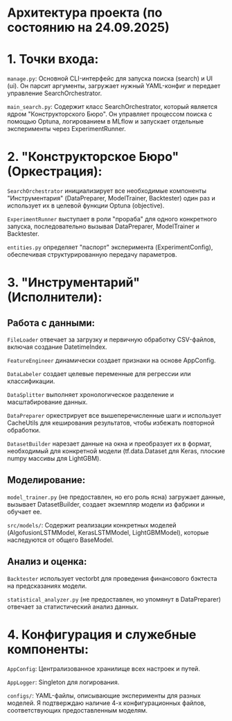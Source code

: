 Архитектура проекта (по состоянию на 24.09.2025)
================================================

# 1. Точки входа:

``manage.py``: Основной CLI-интерфейс для запуска поиска (search) и UI (ui). Он парсит аргументы, загружает нужный YAML-конфиг и передает управление SearchOrchestrator.

``main_search.py``: Содержит класс SearchOrchestrator, который является ядром "Конструкторского Бюро". Он управляет процессом поиска с помощью Optuna, логированием в MLflow и запускает отдельные эксперименты через ExperimentRunner.

# 2. "Конструкторское Бюро" (Оркестрация):

``SearchOrchestrator`` инициализирует все необходимые компоненты "Инструментария" (DataPreparer, ModelTrainer, Backtester) один раз и использует их в целевой функции Optuna (objective).

``ExperimentRunner`` выступает в роли "прораба" для одного конкретного запуска, последовательно вызывая DataPreparer, ModelTrainer и Backtester.

``entities.py`` определяет "паспорт" эксперимента (ExperimentConfig), обеспечивая структурированную передачу параметров.

# 3. "Инструментарий" (Исполнители):

## Работа с данными:

``FileLoader`` отвечает за загрузку и первичную обработку CSV-файлов, включая создание DatetimeIndex.

``FeatureEngineer`` динамически создает признаки на основе AppConfig.

``DataLabeler`` создает целевые переменные для регрессии или классификации.

``DataSplitter`` выполняет хронологическое разделение и масштабирование данных.

``DataPreparer`` оркестрирует все вышеперечисленные шаги и использует CacheUtils для кеширования результатов, чтобы избежать повторной обработки.

``DatasetBuilder`` нарезает данные на окна и преобразует их в формат, необходимый для конкретной модели (tf.data.Dataset для Keras, плоские numpy массивы для LightGBM).

## Моделирование:

``model_trainer.py`` (не предоставлен, но его роль ясна) загружает данные, вызывает DatasetBuilder, создает экземпляр модели из фабрики и обучает ее.

``src/models/``: Содержит реализации конкретных моделей (AlgofusionLSTMModel, KerasLSTMModel, LightGBMModel), которые наследуются от общего BaseModel.

## Анализ и оценка:

``Backtester`` использует vectorbt для проведения финансового бэктеста на предсказаниях модели.

``statistical_analyzer.py`` (не предоставлен, но упомянут в DataPreparer) отвечает за статистический анализ данных.

# 4. Конфигурация и служебные компоненты:

``AppConfig``: Централизованное хранилище всех настроек и путей.

``AppLogger``: Singleton для логирования.

``configs/``: YAML-файлы, описывающие эксперименты для разных моделей. Я подтверждаю наличие 4-х конфигурационных файлов, соответствующих предоставленным моделям.
